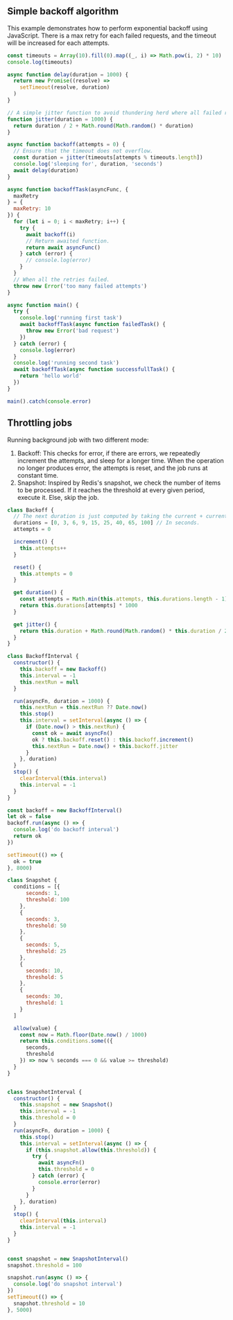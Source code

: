 ## Simple backoff algorithm

This example demonstrates how to perform exponential backoff using JavaScript. There is a max retry for each failed requests, and the timeout will be increased for each attempts.

```js
const timeouts = Array(10).fill(0).map((_, i) => Math.pow(i, 2) * 10)
console.log(timeouts)

async function delay(duration = 1000) {
  return new Promise((resolve) =>
    setTimeout(resolve, duration)
  )
}

// A simple jitter function to avoid thundering herd where all failed requests retries at the same time.
function jitter(duration = 1000) {
  return duration / 2 + Math.round(Math.random() * duration)
}

async function backoff(attempts = 0) {
  // Ensure that the timeout does not overflow.
  const duration = jitter(timeouts[attempts % timeouts.length])
  console.log('sleeping for', duration, 'seconds')
  await delay(duration)
}

async function backoffTask(asyncFunc, {
  maxRetry
} = {
  maxRetry: 10
}) {
  for (let i = 0; i < maxRetry; i++) {
    try {
      await backoff(i)
      // Return awaited function.
      return await asyncFunc()
    } catch (error) {
      // console.log(error)
    }
  }
  // When all the retries failed.
  throw new Error('too many failed attempts')
}

async function main() {
  try {
    console.log('running first task')
    await backoffTask(async function failedTask() {
      throw new Error('bad request')
    })
  } catch (error) {
    console.log(error)
  }
  console.log('running second task')
  await backoffTask(async function successfullTask() {
    return 'hello world'
  })
}

main().catch(console.error)
```

## Throttling jobs


Running background job with two different mode:
1. Backoff: This checks for error, if there are errors, we repeatedly increment the attempts, and sleep for a longer time. When the operation no longer produces error, the attempts is reset, and the job runs at constant time.
2. Snapshot: Inspired by Redis's snapshot, we check the number of items to be processed. If it reaches the threshold at every given period, execute it. Else, skip the job.


```js
class Backoff {
  // The next duration is just computed by taking the current + current/2, and rounding them up.
  durations = [0, 3, 6, 9, 15, 25, 40, 65, 100] // In seconds.
  attempts = 0

  increment() {
    this.attempts++
  }

  reset() {
    this.attempts = 0
  }

  get duration() {
    const attempts = Math.min(this.attempts, this.durations.length - 1)
    return this.durations[attempts] * 1000
  }

  get jitter() {
    return this.duration + Math.round(Math.random() * this.duration / 2)
  }
}

class BackoffInterval {
  constructor() {
    this.backoff = new Backoff()
    this.interval = -1
    this.nextRun = null
  }

  run(asyncFn, duration = 1000) {
    this.nextRun = this.nextRun ?? Date.now()
    this.stop()
    this.interval = setInterval(async () => {
      if (Date.now() > this.nextRun) {
        const ok = await asyncFn()
        ok ? this.backoff.reset() : this.backoff.increment()
        this.nextRun = Date.now() + this.backoff.jitter
      }
    }, duration)
  }
  stop() {
    clearInterval(this.interval)
    this.interval = -1
  }
}

const backoff = new BackoffInterval()
let ok = false
backoff.run(async () => {
  console.log('do backoff interval')
  return ok
})

setTimeout(() => {
  ok = true
}, 8000)
```

```js
class Snapshot {
  conditions = [{
      seconds: 1,
      threshold: 100
    },
    {
      seconds: 3,
      threshold: 50
    },
    {
      seconds: 5,
      threshold: 25
    },
    {
      seconds: 10,
      threshold: 5
    },
    {
      seconds: 30,
      threshold: 1
    }
  ]

  allow(value) {
    const now = Math.floor(Date.now() / 1000)
    return this.conditions.some(({
      seconds,
      threshold
    }) => now % seconds === 0 && value >= threshold)
  }
}


class SnapshotInterval {
  constructor() {
    this.snapshot = new Snapshot()
    this.interval = -1
    this.threshold = 0
  }
  run(asyncFn, duration = 1000) {
    this.stop()
    this.interval = setInterval(async () => {
      if (this.snapshot.allow(this.threshold)) {
        try {
          await asyncFn()
          this.threshold = 0
        } catch (error) {
          console.error(error)
        }
      }
    }, duration)
  }
  stop() {
    clearInterval(this.interval)
    this.interval = -1
  }
}


const snapshot = new SnapshotInterval()
snapshot.threshold = 100

snapshot.run(async () => {
  console.log('do snapshot interval')
})
setTimeout(() => {
  snapshot.threshold = 10
}, 5000)
```
